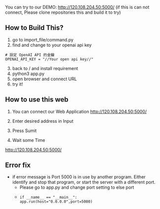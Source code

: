 You can try to our DEMO:
http://120.108.204.50:5000/
(if this is can not connect, Please clone repositories this and build it to try)

## How to Build This?

1. go to import_file/command.py
2. find and change to your openai api key
```
# 設定 OpenAI API 的金鑰
OPENAI_API_KEY = "//Your open api key//"
```
3. back to / and install requirement
4. python3 app.py
5. open browser and connect URL
6. try it!

## How to use this web
1. You can connect our Web Application 
  http://120.108.204.50:5000/
2. Enter desired address in Input

3. Press Sumit

4. Wait some Time

http://120.108.204.50:5000/

## Error fix
- if error message is Port 5000 is in use by another program. Either identify and stop that program, or start the server with a different port.
  - Please go to app.py and change port setting to else port
  - ```
    if __name__ == "__main__":
    app.run(host="0.0.0.0",port=5000)
    ```

